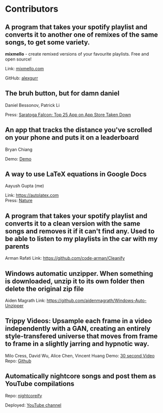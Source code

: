 # Contributors

## A program that takes your spotify playlist and converts it to another one of remixes of the same songs, to get some variety.
**mixmello** - create remixed versions of your favourite playlists. Free and open source!

Link: [mixmello.com](https://www.mixmello.com)

GitHub: [alexgurr](https://github.com/alexgurr/mixmello)

## The bruh button, but for damn daniel

Daniel Bessonov, Patrick Li

Press: [Saratoga Falcon: Top 25 App on App Store Taken Down](https://www.saratogafalcon.org/content/students%E2%80%99-top-25-app-taken-down-after-%E2%80%98damn-daniel%E2%80%99-lawyers-threaten-legal-action)

## An app that tracks the distance you've scrolled on your phone and puts it on a leaderboard

Bryan Chiang

Demo: [Demo](https://i.imgur.com/9VCWd7l.mp4)

## A way to use LaTeX equations in Google Docs

Aayush Gupta (me)

Link: https://autolatex.com <br>
Press: [Nature](https://www.nature.com/articles/d41586-019-01796-1)

## A program that takes your spotify playlist and converts it to a clean version with the same songs and removes it if it can't find any. Used to be able to listen to my playlists in the car with my parents

Arman Rafati
Link: https://github.com/code-arman/Cleanify

## Windows automatic unzipper. When something is downloaded, unzip it to its own folder then delete the original zip file

Aiden Magrath
Link: https://github.com/aidenmagrath/Windows-Auto-Unzipper

## Trippy Videos: Upsample each frame in a video independently with a GAN, creating an entirely style-transfered universe that moves from frame to frame in a slightly jarring and hypnotic way.

Milo Cress, David Wu, Alice Chen, Vincent Huang
Demo: [30 second Video](https://streamable.com/e/dow82b)
Repo: [Github](https://github.com/zephyrys/stylish-flask-backend)

## Automatically nightcore songs and post them as YouTube compilations

Repo: [nightcoreify](https://github.com/thomashuss/nightcoreify)

Deployed: [YouTube channel](https://youtube.com/c/nightcoreify)
